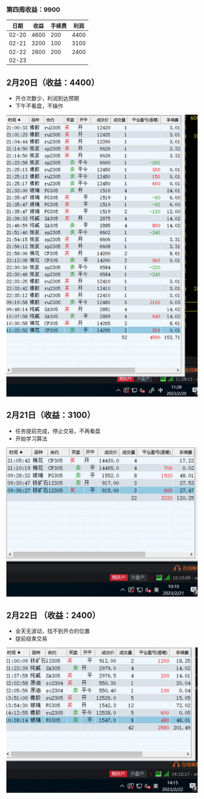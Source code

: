 ### 第四周收益：9900

| 日期  | 收益 | 手续费 | 利润 |
| ----- | ---- | ------ | ---- |
| 02-20 | 4600 | 200    | 4400 |
| 02-21 | 3200 | 100    | 3100 |
| 02-22 | 2600 | 200    | 2400 |
| 02-23 |      |        |      |



## 2月20日（收益：4400）

* 开仓次数少，利润到达预期
* 下午不看盘，不操作

![20230220](../../images/202302/20230220.png)



## 2月21日（收益：3100）

* 任务提前完成，停止交易，不再看盘
* 开始学习算法

![20230221](../../images/202302/20230221.png)





## 2月22日 （收益：2400）

* 全天无波动，找不到开仓的位置
* 提前结束交易

![20230222](../../images/202302/20230222.png)

